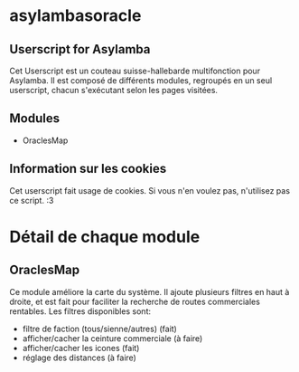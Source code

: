 # asylambasoracle
## Userscript for Asylamba

Cet Userscript est un couteau suisse-hallebarde multifonction pour Asylamba. Il est composé de différents modules, regroupés en un seul userscript, chacun s'exécutant selon les pages visitées.

## Modules
- OraclesMap

## Information sur les cookies
Cet userscript fait usage de cookies. Si vous n'en voulez pas, n'utilisez pas ce script. :3


# Détail de chaque module

## OraclesMap

Ce module améliore la carte du système. Il ajoute plusieurs filtres en haut à droite, et est fait pour faciliter la recherche de routes commerciales rentables. Les filtres disponibles sont:
- filtre de faction (tous/sienne/autres) (fait)
- afficher/cacher la ceinture commerciale (à faire)
- afficher/cacher les icones (fait)
- réglage des distances (à faire)
